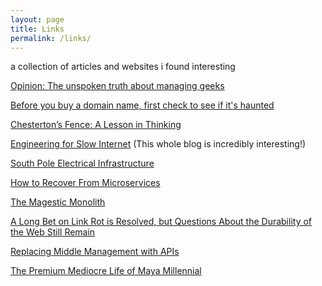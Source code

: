```yaml
---
layout: page
title: Links 
permalink: /links/
---
```


a collection of articles and websites i found interesting

[Opinion: The unspoken truth about managing geeks](https://www.computerworld.com/article/1555366/opinion-the-unspoken-truth-about-managing-geeks.html?utm_source=pocket_shared)

[Before you buy a domain name, first check to see if it's haunted](https://www.bryanbraun.com/2024/10/25/before-you-buy-a-domain-name-first-check-to-see-if-its-haunted/?utm_source=pocket_shared)

[Chesterton’s Fence: A Lesson in Thinking](https://fs.blog/chestertons-fence/)

[Engineering for Slow Internet](https://brr.fyi/posts/engineering-for-slow-internet) (This whole blog is incredibly interesting!)

[South Pole Electrical Infrastructure](https://brr.fyi/posts/south-pole-electrical-infrastructure)

[How to Recover From Microservices](https://world.hey.com/dhh/how-to-recover-from-microservices-ce3803cc)

[The Magestic Monolith](https://signalvnoise.com/svn3/the-majestic-monolith/)

[A Long Bet on Link Rot is Resolved, but Questions About the Durability of the Web Still Remain](https://longnow.org/ideas/a-long-bet-on-link-rot-is-resolved-but-questions-about-the-durability-of-the-web-still-remain/)

[Replacing Middle Management with APIs](https://rein.pk/replacing-middle-management-with-apis)

[The Premium Mediocre Life of Maya Millennial](https://www.ribbonfarm.com/2017/08/17/the-premium-mediocre-life-of-maya-millennial/)
